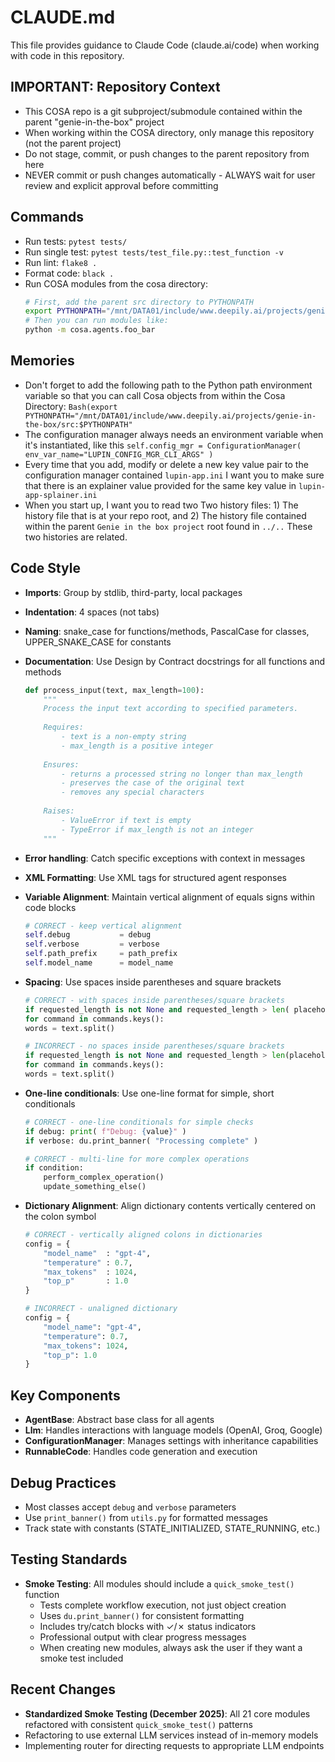 # CLAUDE.md

This file provides guidance to Claude Code (claude.ai/code) when working with code in this repository.

## IMPORTANT: Repository Context
- This COSA repo is a git subproject/submodule contained within the parent "genie-in-the-box" project
- When working within the COSA directory, only manage this repository (not the parent project)
- Do not stage, commit, or push changes to the parent repository from here
- NEVER commit or push changes automatically - ALWAYS wait for user review and explicit approval before committing

## Commands
- Run tests: `pytest tests/`
- Run single test: `pytest tests/test_file.py::test_function -v`
- Run lint: `flake8 .`
- Format code: `black .`
- Run COSA modules from the cosa directory:
  ```bash
  # First, add the parent src directory to PYTHONPATH
  export PYTHONPATH="/mnt/DATA01/include/www.deepily.ai/projects/genie-in-the-box/src:$PYTHONPATH"
  # Then you can run modules like:
  python -m cosa.agents.foo_bar
  ```

## Memories
- Don't forget to add the following path to the Python path environment variable so that you can call Cosa objects from within the Cosa Directory: `Bash(export PYTHONPATH="/mnt/DATA01/include/www.deepily.ai/projects/genie-in-the-box/src:$PYTHONPATH"`
- The configuration manager always needs an environment variable when it's instantiated, like this `self.config_mgr = ConfigurationManager( env_var_name="LUPIN_CONFIG_MGR_CLI_ARGS" )`
- Every time that you add, modify or delete a new key value pair to the configuration manager contained `lupin-app.ini` I want you to make sure that there is an explainer value provided for the same key value in `lupin-app-splainer.ini`
- When you start up, I want you to read two Two history files: 1) The history file that is at your repo root, and 2) The history file contained within the parent `Genie in the box project` root found in `../..` These two histories are related.

## Code Style
- **Imports**: Group by stdlib, third-party, local packages
- **Indentation**: 4 spaces (not tabs)
- **Naming**: snake_case for functions/methods, PascalCase for classes, UPPER_SNAKE_CASE for constants
- **Documentation**: Use Design by Contract docstrings for all functions and methods
  ```python
  def process_input(text, max_length=100):
      """
      Process the input text according to specified parameters.
      
      Requires:
          - text is a non-empty string
          - max_length is a positive integer
          
      Ensures:
          - returns a processed string no longer than max_length
          - preserves the case of the original text
          - removes any special characters
          
      Raises:
          - ValueError if text is empty
          - TypeError if max_length is not an integer
      """
  ```
- **Error handling**: Catch specific exceptions with context in messages
- **XML Formatting**: Use XML tags for structured agent responses
- **Variable Alignment**: Maintain vertical alignment of equals signs within code blocks
  ```python
  # CORRECT - keep vertical alignment
  self.debug           = debug
  self.verbose         = verbose
  self.path_prefix     = path_prefix
  self.model_name      = model_name
  ```
- **Spacing**: Use spaces inside parentheses and square brackets
  ```python
  # CORRECT - with spaces inside parentheses/square brackets
  if requested_length is not None and requested_length > len( placeholders ):
  for command in commands.keys():
  words = text.split()
  
  # INCORRECT - no spaces inside parentheses/square brackets
  if requested_length is not None and requested_length > len(placeholders):
  for command in commands.keys():
  words = text.split()
  ```
  
- **One-line conditionals**: Use one-line format for simple, short conditionals
  ```python
  # CORRECT - one-line conditionals for simple checks
  if debug: print( f"Debug: {value}" )
  if verbose: du.print_banner( "Processing complete" )
  
  # CORRECT - multi-line for more complex operations
  if condition:
      perform_complex_operation()
      update_something_else()
  ```
- **Dictionary Alignment**: Align dictionary contents vertically centered on the colon symbol
  ```python
  # CORRECT - vertically aligned colons in dictionaries
  config = {
      "model_name"  : "gpt-4",
      "temperature" : 0.7,
      "max_tokens"  : 1024,
      "top_p"       : 1.0
  }
  
  # INCORRECT - unaligned dictionary
  config = {
      "model_name": "gpt-4",
      "temperature": 0.7,
      "max_tokens": 1024,
      "top_p": 1.0
  }
  ```

## Key Components
- **AgentBase**: Abstract base class for all agents
- **Llm**: Handles interactions with language models (OpenAI, Groq, Google)
- **ConfigurationManager**: Manages settings with inheritance capabilities
- **RunnableCode**: Handles code generation and execution

## Debug Practices
- Most classes accept `debug` and `verbose` parameters
- Use `print_banner()` from `utils.py` for formatted messages
- Track state with constants (STATE_INITIALIZED, STATE_RUNNING, etc.)

## Testing Standards
- **Smoke Testing**: All modules should include a `quick_smoke_test()` function
  - Tests complete workflow execution, not just object creation
  - Uses `du.print_banner()` for consistent formatting
  - Includes try/catch blocks with ✓/✗ status indicators
  - Professional output with clear progress messages
  - When creating new modules, always ask the user if they want a smoke test included

## Recent Changes
- **Standardized Smoke Testing (December 2025)**: All 21 core modules refactored with consistent `quick_smoke_test()` patterns
- Refactoring to use external LLM services instead of in-memory models
- Implementing router for directing requests to appropriate LLM endpoints

